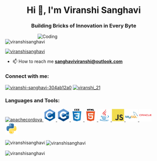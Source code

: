 <h1 align="center">Hi 👋, I'm Viranshi Sanghavi</h1>
<h3 align="center">Building Bricks of Innovation in Every Byte</h3>

<img align="right" alt="Coding" width="400" src="https://www.google.com/url?sa=i&url=https%3A%2F%2Fgithub.com%2Fdurgeshsamariya%2Fawesome-github-profile-readme-templates%2Fblob%2Fmaster%2Ftemplates%2FMahdiiye.md&psig=AOvVaw077PaXFQ0AqQfgHtWIXCHt&ust=1717129527947000&source=images&cd=vfe&opi=89978449&ved=0CBEQjRxqFwoTCPCPnY7EtIYDFQAAAAAdAAAAABAE">

<p align="left"> <img src="https://komarev.com/ghpvc/?username=viranshisanghavi&label=Profile%20views&color=0e75b6&style=flat" alt="viranshisanghavi" /> </p>

<p align="left"> <a href="https://github.com/ryo-ma/github-profile-trophy"><img src="https://github-profile-trophy.vercel.app/?username=viranshisanghavi" alt="viranshisanghavi" /></a> </p>

- 📫 How to reach me **sanghaviviranshi@outlook.com**

<h3 align="left">Connect with me:</h3>
<p align="left">
<a href="https://linkedin.com/in/viranshi-sanghavi-304ab12a0" target="blank"><img align="center" src="https://raw.githubusercontent.com/rahuldkjain/github-profile-readme-generator/master/src/images/icons/Social/linked-in-alt.svg" alt="viranshi-sanghavi-304ab12a0" height="30" width="40" /></a>
<a href="https://instagram.com/viranshi_21" target="blank"><img align="center" src="https://raw.githubusercontent.com/rahuldkjain/github-profile-readme-generator/master/src/images/icons/Social/instagram.svg" alt="viranshi_21" height="30" width="40" /></a>
</p>

<h3 align="left">Languages and Tools:</h3>
<p align="left"> <a href="https://cordova.apache.org/" target="_blank" rel="noreferrer"> <img src="https://www.vectorlogo.zone/logos/apache_cordova/apache_cordova-icon.svg" alt="apachecordova" width="40" height="40"/> </a> <a href="https://www.cprogramming.com/" target="_blank" rel="noreferrer"> <img src="https://raw.githubusercontent.com/devicons/devicon/master/icons/c/c-original.svg" alt="c" width="40" height="40"/> </a> <a href="https://www.w3schools.com/cpp/" target="_blank" rel="noreferrer"> <img src="https://raw.githubusercontent.com/devicons/devicon/master/icons/cplusplus/cplusplus-original.svg" alt="cplusplus" width="40" height="40"/> </a> <a href="https://www.w3schools.com/css/" target="_blank" rel="noreferrer"> <img src="https://raw.githubusercontent.com/devicons/devicon/master/icons/css3/css3-original-wordmark.svg" alt="css3" width="40" height="40"/> </a> <a href="https://www.w3.org/html/" target="_blank" rel="noreferrer"> <img src="https://raw.githubusercontent.com/devicons/devicon/master/icons/html5/html5-original-wordmark.svg" alt="html5" width="40" height="40"/> </a> <a href="https://www.java.com" target="_blank" rel="noreferrer"> <img src="https://raw.githubusercontent.com/devicons/devicon/master/icons/java/java-original.svg" alt="java" width="40" height="40"/> </a> <a href="https://developer.mozilla.org/en-US/docs/Web/JavaScript" target="_blank" rel="noreferrer"> <img src="https://raw.githubusercontent.com/devicons/devicon/master/icons/javascript/javascript-original.svg" alt="javascript" width="40" height="40"/> </a> <a href="https://www.mysql.com/" target="_blank" rel="noreferrer"> <img src="https://raw.githubusercontent.com/devicons/devicon/master/icons/mysql/mysql-original-wordmark.svg" alt="mysql" width="40" height="40"/> </a> <a href="https://www.oracle.com/" target="_blank" rel="noreferrer"> <img src="https://raw.githubusercontent.com/devicons/devicon/master/icons/oracle/oracle-original.svg" alt="oracle" width="40" height="40"/> </a> <a href="https://www.python.org" target="_blank" rel="noreferrer"> <img src="https://raw.githubusercontent.com/devicons/devicon/master/icons/python/python-original.svg" alt="python" width="40" height="40"/> </a> </p>

<p><img align="left" src="https://github-readme-stats.vercel.app/api/top-langs?username=viranshisanghavi&show_icons=true&locale=en&layout=compact" alt="viranshisanghavi" /></p>

<p>&nbsp;<img align="center" src="https://github-readme-stats.vercel.app/api?username=viranshisanghavi&show_icons=true&locale=en" alt="viranshisanghavi" /></p>

<p><img align="center" src="https://github-readme-streak-stats.herokuapp.com/?user=viranshisanghavi&" alt="viranshisanghavi" /></p>
